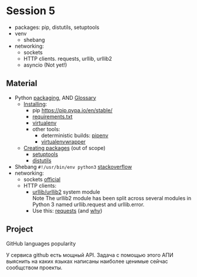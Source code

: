 # Session 5
- packages: pip, distutils, setuptools
- venv 
  - shebang
- networking: 
  - sockets
  - HTTP clients. requests, urllib, urllib2
  - asyncio (Not yet!)

## Material
- Python [packaging](https://packaging.python.org/), AND [Glossary](https://packaging.python.org/glossary/)
  - [Installing](https://packaging.python.org/tutorials/installing-packages/):
      - pip https://pip.pypa.io/en/stable/
      - [requirements.txt](https://pip.pypa.io/en/stable/user_guide/#requirements-files)
      - [virtualenv](https://virtualenv.pypa.io/en/stable/)  
      - other tools:
        - deterministic builds: [pipenv](https://pipenv.readthedocs.io/en/latest/) 
        - [virtualenvwrapper](https://virtualenvwrapper.readthedocs.io/en/latest/)
  - [Creating packages](https://packaging.python.org/tutorials/packaging-projects/) (out of scope)
    - [setuptools](https://setuptools.readthedocs.io/en/latest/)  
    - [distutils](https://packaging.python.org/key_projects/#distutils)
- Shebang `#!/usr/bin/env python3` [stackoverflow](https://stackoverflow.com/questions/6908143/should-i-put-shebang-in-python-scripts-and-what-form-should-it-take)  
- networking: 
  - sockets [official](https://docs.python.org/3/library/socket.html#example)
  - HTTP clients:
    - [urllib/urllib2](https://docs.python.org/3/library/urllib.html) system module<br> 
      Note The urllib2 module has been split across several modules in Python 3 named urllib.request and urllib.error.
    - Use this: [requests](http://docs.python-requests.org/en/master/user/quickstart/) (and [why](https://stackoverflow.com/questions/2018026/what-are-the-differences-between-the-urllib-urllib2-and-requests-module))
    
     

## Project
GitHub languages popularity

У сервиса github есть мощный API. Задача с помощью этого АПИ выяснить 
на каких языках написаны наиболее ценимые сейчас сообщством проекты.
